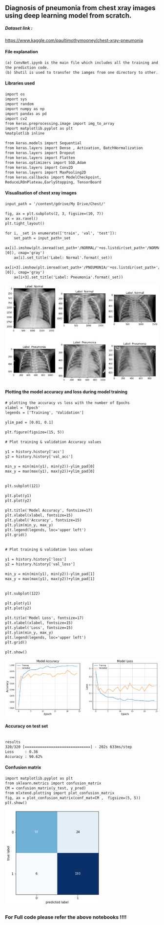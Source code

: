 ## Diagnosis of pneumonia from chest xray images using deep learning model from scratch. 
##### Dataset link :
https://www.kaggle.com/paultimothymooney/chest-xray-pneumonia
#### File explanation
```
(a) ConvNet.ipynb is the main file which includes all the training and the prediction code.
(b) Shutil is used to transfer the iamges from one directory to other.
```
#### Libraries used
```
import os
import sys
import random
import numpy as np
import pandas as pd
import cv2
from keras.preprocessing.image import img_to_array
import matplotlib.pyplot as plt
%matplotlib inline

from keras.models import Sequential
from keras.layers import Dense , Activation, BatchNormalization
from keras.layers import Dropout
from keras.layers import Flatten
from keras.optimizers import SGD,Adam 
from keras.layers import Conv2D 
from keras.layers import MaxPooling2D
from keras.callbacks import ModelCheckpoint, ReduceLROnPlateau,EarlyStopping, TensorBoard
```
#### Visualisation of chest xray images
```
input_path = '/content/gdrive/My Drive/Chest/'

fig, ax = plt.subplots(2, 3, figsize=(10, 7))
ax = ax.ravel()
plt.tight_layout()

for i, _set in enumerate(['train', 'val', 'test']):
    set_path = input_path+_set
    ax[i].imshow(plt.imread(set_path+'/NORMAL/'+os.listdir(set_path+'/NORMAL')[0]), cmap='gray')
    ax[i].set_title('Label: Normal'.format(_set))
    ax[i+3].imshow(plt.imread(set_path+'/PNEUMONIA/'+os.listdir(set_path+'/PNEUMONIA')[0]), cmap='gray')
    ax[i+3].set_title('Label: Pneumonia'.format(_set))
```
![chest](chest.png)
#### Plotting the model accuracy and loss during model training
```
# plotting the accuracy vs loss with the number of Epochs
xlabel = 'Epoch'
legends = ['Training', 'Validation']

ylim_pad = [0.01, 0.1]

plt.figure(figsize=(15, 5))

# Plot training & validation Accuracy values

y1 = history.history['acc']
y2 = history.history['val_acc']

min_y = min(min(y1), min(y2))-ylim_pad[0]
max_y = max(max(y1), max(y2))+ylim_pad[0]


plt.subplot(121)

plt.plot(y1)
plt.plot(y2)

plt.title('Model Accuracy', fontsize=17)
plt.xlabel(xlabel, fontsize=15)
plt.ylabel('Accuracy', fontsize=15)
plt.ylim(min_y, max_y)
plt.legend(legends, loc='upper left')
plt.grid()

                         
# Plot training & validation loss values
    
y1 = history.history['loss']
y2 = history.history['val_loss']

min_y = min(min(y1), min(y2))-ylim_pad[1]
max_y = max(max(y1), max(y2))+ylim_pad[1]
    
    
plt.subplot(122)

plt.plot(y1)
plt.plot(y2)

plt.title('Model Loss', fontsize=17)
plt.xlabel(xlabel, fontsize=15)
plt.ylabel('Loss', fontsize=15)
plt.ylim(min_y, max_y)
plt.legend(legends, loc='upper left')
plt.grid()
                         
plt.show()
```
![model accuracy and loss visualization](download.png)
#### Accuracy on test set
```

results
320/320 [==============================] - 202s 633ms/step
Loss     : 0.36  
Accuracy : 90.62%
```
#### Confusion matrix 
```
import matplotlib.pyplot as plt
from sklearn.metrics import confusion_matrix
CM = confusion_matrix(y_test, y_pred)
from mlxtend.plotting import plot_confusion_matrix
fig, ax = plot_confusion_matrix(conf_mat=CM ,  figsize=(5, 5))
plt.show()
```
![confusion matrix](cm.png)
### For Full code please refer the above notebooks !!!!
